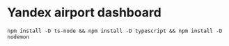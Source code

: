 # Yandex airport dashboard

`npm install -D ts-node && npm install -D typescript && npm install -D nodemon`